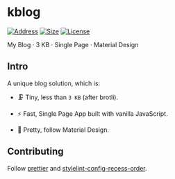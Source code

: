 # kblog

[![Address](https://img.shields.io/badge/address-kkocdko.site-293?style=flat)](https://kkocdko.site)
[![Size](https://img.shields.io/badge/brotil%20size-2.7%20KB-293?style=flat)](https://kkocdko.site/res/20210612-0010-001.webp)
[![License](https://img.shields.io/github/license/kkocdko/kblog?style=flat&color=293)](LICENSE)

My Blog · 3 KB · Single Page · Material Design

## Intro

A unique blog solution, which is:

- 🗜️ Tiny, less than `3 KB` (after brotli).

- ⚡️ Fast, Single Page App built with vanilla JavaScript.

- 💎 Pretty, follow Material Design.

## Contributing

Follow [prettier](https://github.com/prettier/prettier) and [stylelint-config-recess-order](https://github.com/stormwarning/stylelint-config-recess-order).
